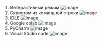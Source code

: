 1. Интерактивный режим
![image](https://github.com/user-attachments/assets/74df9349-fba1-43fc-bf6f-f47af271221b)
2. Скриптом из командной строки
![image](https://github.com/user-attachments/assets/e85a99b2-bf88-4a73-ae99-125988e713ae)
3. IDLE
![image](https://github.com/user-attachments/assets/04418187-9def-4ab1-bd39-e6f6e7fca3ec)
4. Google colab
![image](https://github.com/user-attachments/assets/cbbcbce4-0b09-413c-bf08-67775968cd15)
5. PyCharm
![image](https://github.com/user-attachments/assets/b15434f5-6745-4465-82b0-5f49f2562c66)
6. Visual Studio code
![image](https://github.com/user-attachments/assets/b2791c2c-7bc1-46d9-a544-6dc2e9dded85)
